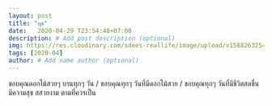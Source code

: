 ```yaml
---
layout: post
title: "พุธ"
date:   2020-04-29 T23:54:48+07:00
description: # Add post description (optional)
img: https://res.cloudinary.com/sdees-reallife/image/upload/v1588263254/IMG_1834.jpg # Add image post (optional)
tags: [2020-04]
author: # Add name author (optional)
---
```

ขอบคุณดอกไม้สวยๆ บานทุกๆ วัน / ขอบคุณทุกๆ วันที่มีดอกไม้สวย / ขอบคุณทุกๆ วันที่มีชีวิตสดชื่น มีความสุข สสวยงาม ตามที่ควรเป็น

<i class="fa fa-child" style="color:plum"></i>
